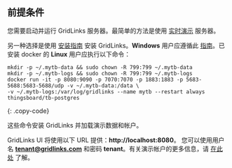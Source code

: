 ## 前提条件

您需要启动并运行 GridLinks 服务器。最简单的方法是使用 [实时演示](https://gridlinks.codingas.com/signup) 服务器。

另一种选择是使用 [安装指南](/docs/user-guide/install/installation-options/) 安装 GridLinks。**Windows** 用户应遵循此 [指南](/docs/user-guide/install/docker-windows/)。已安装 docker 的 **Linux** 用户应执行以下命令：

```
mkdir -p ~/.mytb-data && sudo chown -R 799:799 ~/.mytb-data
mkdir -p ~/.mytb-logs && sudo chown -R 799:799 ~/.mytb-logs
docker run -it -p 8080:9090 -p 7070:7070 -p 1883:1883 -p 5683-5688:5683-5688/udp -v ~/.mytb-data:/data \
-v ~/.mytb-logs:/var/log/gridlinks --name mytb --restart always thingsboard/tb-postgres

``` 
{: .copy-code}

这些命令安装 GridLinks 并加载演示数据和帐户。

GridLinks UI 将使用以下 URL 提供：**http://localhost:8080**。
您可以使用用户名 **tenant@gridlinks.com** 和密码 **tenant**。有关演示帐户的更多信息，请 [在此处](/docs/samples/demo-account/) 了解。